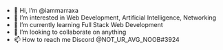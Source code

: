 - 👋 Hi, I’m @iammarraxa
- 👀 I’m interested in Web Development, Artificial Intelligence, Networking
- 🌱 I’m currently learning Full Stack Web Development
- 💞️ I’m looking to collaborate on anything
- 📫 How to reach me Discord @NOT_UR_AVG_NOOB#3924

<!---
iammarraxa/iammarraxa is a ✨ special ✨ repository because its `README.md` (this file) appears on your GitHub profile.
You can click the Preview link to take a look at your changes.
--->
